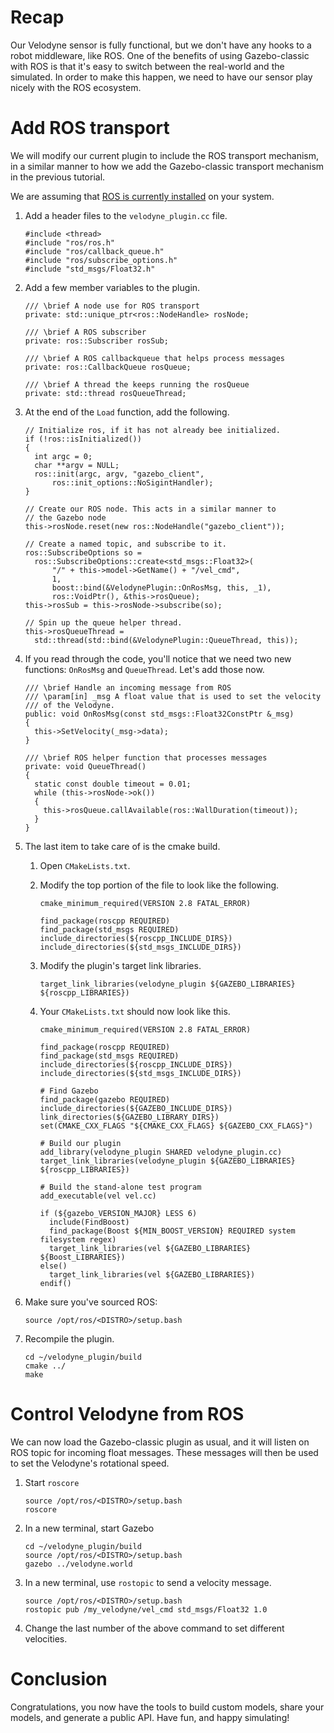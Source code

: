 # Recap

Our Velodyne sensor is fully functional, but we don't have any hooks to
a robot middleware, like ROS. One of the benefits of using Gazebo-classic with ROS
is that it's easy to switch between the real-world and the simulated. In
order to make this happen, we need to have our sensor play nicely with the
ROS ecosystem.

# Add ROS transport

We will modify our current plugin to include the ROS transport mechanism,
in a similar manner to how we add the Gazebo-classic transport mechanism in the
previous tutorial.

We are assuming that [ROS is currently installed](http://ros.org/install) on
your system.

1. Add a header files to the `velodyne_plugin.cc` file.

    ```
    #include <thread>
    #include "ros/ros.h"
    #include "ros/callback_queue.h"
    #include "ros/subscribe_options.h"
    #include "std_msgs/Float32.h"
    ```

1. Add a few member variables to the plugin.

    ```
    /// \brief A node use for ROS transport
    private: std::unique_ptr<ros::NodeHandle> rosNode;

    /// \brief A ROS subscriber
    private: ros::Subscriber rosSub;

    /// \brief A ROS callbackqueue that helps process messages
    private: ros::CallbackQueue rosQueue;

    /// \brief A thread the keeps running the rosQueue
    private: std::thread rosQueueThread;
    ```

1. At the end of the `Load` function, add the following.

    ```
    // Initialize ros, if it has not already bee initialized.
    if (!ros::isInitialized())
    {
      int argc = 0;
      char **argv = NULL;
      ros::init(argc, argv, "gazebo_client",
          ros::init_options::NoSigintHandler);
    }

    // Create our ROS node. This acts in a similar manner to
    // the Gazebo node
    this->rosNode.reset(new ros::NodeHandle("gazebo_client"));

    // Create a named topic, and subscribe to it.
    ros::SubscribeOptions so =
      ros::SubscribeOptions::create<std_msgs::Float32>(
          "/" + this->model->GetName() + "/vel_cmd",
          1,
          boost::bind(&VelodynePlugin::OnRosMsg, this, _1),
          ros::VoidPtr(), &this->rosQueue);
    this->rosSub = this->rosNode->subscribe(so);

    // Spin up the queue helper thread.
    this->rosQueueThread =
      std::thread(std::bind(&VelodynePlugin::QueueThread, this));
    ```

1. If you read through the code, you'll notice that we need two new
   functions: `OnRosMsg` and `QueueThread`. Let's add those now.

    ```
    /// \brief Handle an incoming message from ROS
    /// \param[in] _msg A float value that is used to set the velocity
    /// of the Velodyne.
    public: void OnRosMsg(const std_msgs::Float32ConstPtr &_msg)
    {
      this->SetVelocity(_msg->data);
    }

    /// \brief ROS helper function that processes messages
    private: void QueueThread()
    {
      static const double timeout = 0.01;
      while (this->rosNode->ok())
      {
        this->rosQueue.callAvailable(ros::WallDuration(timeout));
      }
    }
    ```

1. The last item to take care of is the cmake build.

    1. Open `CMakeLists.txt`.
    1. Modify the top portion of the file to look like the following.

        ```
        cmake_minimum_required(VERSION 2.8 FATAL_ERROR)

        find_package(roscpp REQUIRED)
        find_package(std_msgs REQUIRED)
        include_directories(${roscpp_INCLUDE_DIRS})
        include_directories(${std_msgs_INCLUDE_DIRS})
        ```

    1. Modify the plugin's target link libraries.

        ```
        target_link_libraries(velodyne_plugin ${GAZEBO_LIBRARIES} ${roscpp_LIBRARIES})
        ```

    1. Your `CMakeLists.txt` should now look like this.

        ```
        cmake_minimum_required(VERSION 2.8 FATAL_ERROR)

        find_package(roscpp REQUIRED)
        find_package(std_msgs REQUIRED)
        include_directories(${roscpp_INCLUDE_DIRS})
        include_directories(${std_msgs_INCLUDE_DIRS})

        # Find Gazebo
        find_package(gazebo REQUIRED)
        include_directories(${GAZEBO_INCLUDE_DIRS})
        link_directories(${GAZEBO_LIBRARY_DIRS})
        set(CMAKE_CXX_FLAGS "${CMAKE_CXX_FLAGS} ${GAZEBO_CXX_FLAGS}")

        # Build our plugin
        add_library(velodyne_plugin SHARED velodyne_plugin.cc)
        target_link_libraries(velodyne_plugin ${GAZEBO_LIBRARIES} ${roscpp_LIBRARIES})

        # Build the stand-alone test program
        add_executable(vel vel.cc)

        if (${gazebo_VERSION_MAJOR} LESS 6)
          include(FindBoost)
          find_package(Boost ${MIN_BOOST_VERSION} REQUIRED system filesystem regex)
          target_link_libraries(vel ${GAZEBO_LIBRARIES} ${Boost_LIBRARIES})
        else()
          target_link_libraries(vel ${GAZEBO_LIBRARIES})
        endif()
        ```

1. Make sure you've sourced ROS:

    ```
    source /opt/ros/<DISTRO>/setup.bash
    ```

1. Recompile the plugin.

    ```
    cd ~/velodyne_plugin/build
    cmake ../
    make
    ```

# Control Velodyne from ROS

We can now load the Gazebo-classic plugin as usual, and it will listen on ROS topic
for incoming float messages. These messages will then be used to set the
Velodyne's rotational speed.

1. Start `roscore`

    ```
    source /opt/ros/<DISTRO>/setup.bash
    roscore
    ```

1. In a new terminal, start Gazebo

    ```
    cd ~/velodyne_plugin/build
    source /opt/ros/<DISTRO>/setup.bash
    gazebo ../velodyne.world
    ```

1. In a new terminal, use `rostopic` to send a velocity message.

    ```
    source /opt/ros/<DISTRO>/setup.bash
    rostopic pub /my_velodyne/vel_cmd std_msgs/Float32 1.0
    ```

1. Change the last number of the above command to set different velocities.

# Conclusion

Congratulations, you now have the tools to build custom models, share your
models, and generate a public API. Have fun, and happy simulating!

